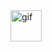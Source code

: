  <img src="https://media.tenor.com/images/your-gif-link-here.gif" width="50" height="50" alt="gif" style="vertical-align: middle;"/>
